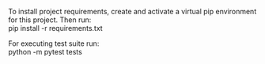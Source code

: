 To install project requirements, create and activate a virtual pip environment for this project. Then run:  
pip install -r requirements.txt  

For executing test suite run:  
python -m pytest tests
